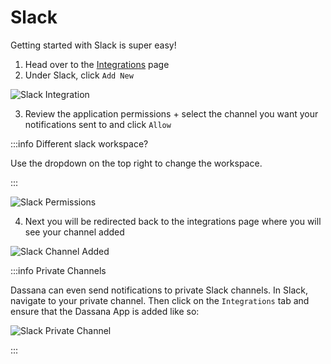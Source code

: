 # Slack

Getting started with Slack is super easy!

1. Head over to the [Integrations](https://console.dassana.cloud/integrations) page
2. Under Slack, click `Add New`

![Slack Integration](/img/integrations/slack/slack-empty.png)

3. Review the application permissions + select the channel you want your notifications sent to and click `Allow`

:::info Different slack workspace?

Use the dropdown on the top right to change the workspace.

:::

![Slack Permissions](/img/integrations/slack/slack-perms.png)

4. Next you will be redirected back to the integrations page where you will see your channel added

![Slack Channel Added](/img/integrations/slack/slack-added.png)

:::info Private Channels

Dassana can even send notifications to private Slack channels. In Slack, navigate to your private channel. Then click on the `Integrations` tab and ensure that the Dassana App is added like so:

![Slack Private Channel](/img/integrations/slack/slack-privatechannel.png)

:::
